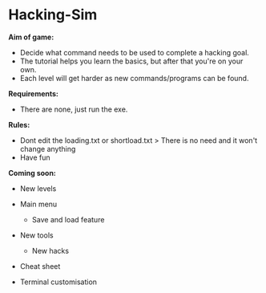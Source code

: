 # Hacking-Sim

**Aim of game:**

- Decide what command needs to be used to complete a hacking goal.
- The tutorial helps you learn the basics, but after that you're on your own.
- Each level will get harder as new commands/programs can be found.


**Requirements:**

- There are none, just run the exe.


**Rules:**

- Dont edit the loading.txt or shortload.txt > There is no need and it won't change anything
- Have fun


**Coming soon:**

- New levels
- Main menu
  - Save and load feature
  
- New tools
  - New hacks
  
- Cheat sheet
- Terminal customisation
